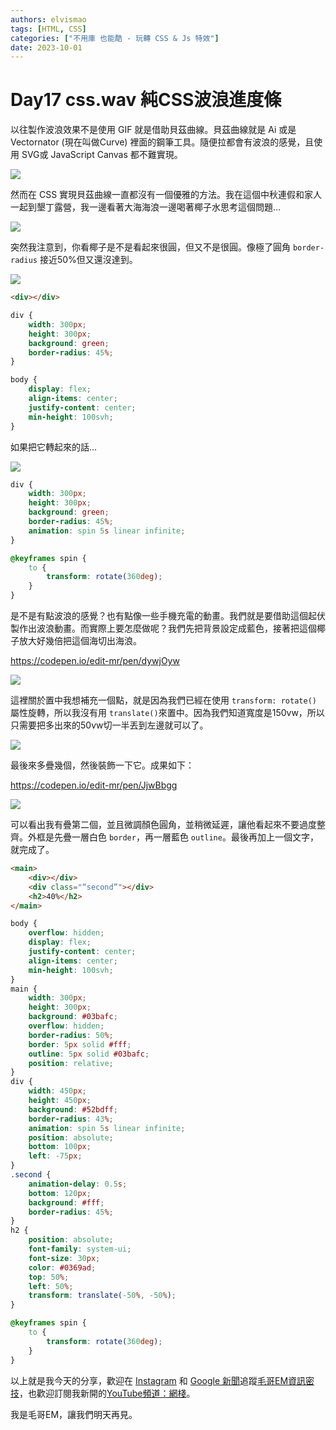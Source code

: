 ```yaml
---
authors: elvismao
tags: [HTML, CSS]
categories: ["不用庫 也能酷 - 玩轉 CSS & Js 特效"]
date: 2023-10-01
---
```


# Day17 css.wav 純CSS波浪進度條

以往製作波浪效果不是使用 GIF 就是借助貝茲曲線。貝茲曲線就是 Ai 或是 Vectornator (現在叫做Curve) 裡面的鋼筆工具。隨便拉都會有波浪的感覺，且使用 SVG或 JavaScript Canvas 都不難實現。

![](https://emtech.cc/post/2023ironman-17/curve.webp)

然而在 CSS 實現貝茲曲線一直都沒有一個優雅的方法。我在這個中秋連假和家人一起到墾丁露營，我一邊看著大海海浪一邊喝著椰子水思考這個問題…

![](https://emtech.cc/post/2023ironman-17/beach.webp)

突然我注意到，你看椰子是不是看起來很圓，但又不是很圓。像極了圓角 `border-radius` 接近50%但又還沒達到。

![](https://emtech.cc/post/2023ironman-17/coconut.webp)

```html
<div></div>
```

```css
div {
    width: 300px;
    height: 300px;
    background: green;
    border-radius: 45%;
}

body {
    display: flex;
    align-items: center;
    justify-content: center;
    min-height: 100svh;
}
```

如果把它轉起來的話…

![](https://emtech.cc/post/2023ironman-17/spin.gif)

```css
div {
    width: 300px;
    height: 300px;
    background: green;
    border-radius: 45%;
    animation: spin 5s linear infinite;
}

@keyframes spin {
    to {
        transform: rotate(360deg);
    }
}
```

是不是有點波浪的感覺？也有點像一些手機充電的動畫。我們就是要借助這個起伏製作出波浪動畫。而實際上要怎麼做呢？我們先把背景設定成藍色，接著把這個椰子放大好幾倍把這個海切出海浪。

https://codepen.io/edit-mr/pen/dywjOyw

![](https://emtech.cc/post/2023ironman-17/wave.gif)

這裡關於置中我想補充一個點，就是因為我們已經在使用 `transform: rotate()` 屬性旋轉，所以我沒有用 `translate()`來置中。因為我們知道寬度是150vw，所以只需要把多出來的50vw切一半丟到左邊就可以了。

![](https://emtech.cc/post/2023ironman-17/why25.svg)

最後來多疊幾個，然後裝飾一下它。成果如下：

https://codepen.io/edit-mr/pen/JjwBbgg

![](https://emtech.cc/post/2023ironman-17/final.gif)

可以看出我有疊第二個，並且微調顏色圓角，並稍微延遲，讓他看起來不要過度整齊。外框是先疊一層白色 `border`，再一層藍色 `outline`。最後再加上一個文字，就完成了。

```html
<main>
    <div></div>
    <div class="“second”"></div>
    <h2>40%</h2>
</main>
```

```css
body {
    overflow: hidden;
    display: flex;
    justify-content: center;
    align-items: center;
    min-height: 100svh;
}
main {
    width: 300px;
    height: 300px;
    background: #03bafc;
    overflow: hidden;
    border-radius: 50%;
    border: 5px solid #fff;
    outline: 5px solid #03bafc;
    position: relative;
}
div {
    width: 450px;
    height: 450px;
    background: #52bdff;
    border-radius: 43%;
    animation: spin 5s linear infinite;
    position: absolute;
    bottom: 100px;
    left: -75px;
}
.second {
    animation-delay: 0.5s;
    bottom: 120px;
    background: #fff;
    border-radius: 45%;
}
h2 {
    position: absolute;
    font-family: system-ui;
    font-size: 30px;
    color: #0369ad;
    top: 50%;
    left: 50%;
    transform: translate(-50%, -50%);
}

@keyframes spin {
    to {
        transform: rotate(360deg);
    }
}
```

以上就是我今天的分享，歡迎在 [Instagram](https://www.instagram.com/emtech.cc) 和 [Google 新聞](https://news.google.com/publications/CAAqBwgKMKXLvgswsubVAw?ceid=TW:zh-Hant&oc=3)追蹤[毛哥EM資訊密技](https://emtech.cc/)，也歡迎訂閱我新開的[YouTube頻道：網棧](https://www.youtube.com/@webpallet)。

我是毛哥EM，讓我們明天再見。
